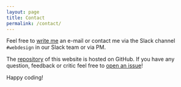 ```yaml
---
layout: page
title: Contact
permalink: /contact/
---
```


Feel free to [write me](mailto:amin.alhazwani@gmail.com) an e-mail or contact me via the Slack channel `#webdesign` in our Slack team or via PM.

The [repository](https://github.com/aminalhazwani/teaching.aminalhazwani.com) of this website is hosted on GitHub. If you have any question, feedback or critic feel free to [open an issue](https://github.com/aminalhazwani/teaching.aminalhazwani.com/issues/new)!

Happy coding!
